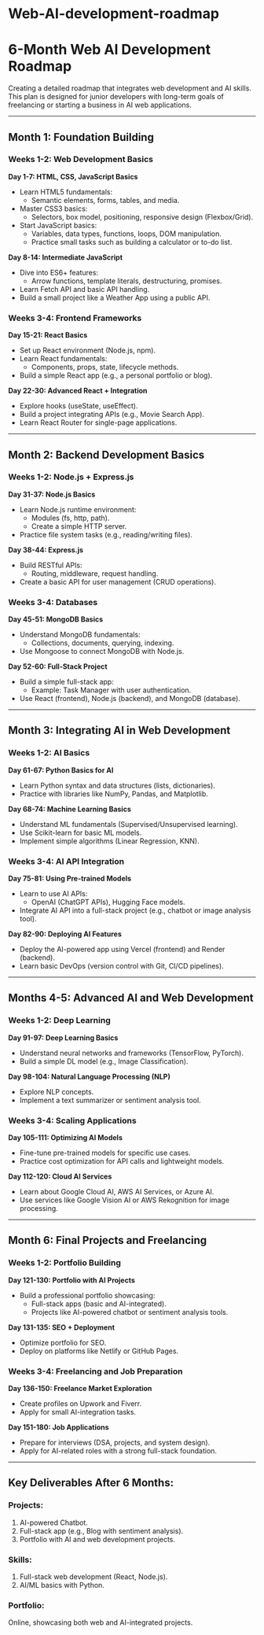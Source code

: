# Web-AI-development-roadmap

# 6-Month Web AI Development Roadmap

Creating a detailed roadmap that integrates web development and AI skills. This plan is designed for junior developers with long-term goals of freelancing or starting a business in AI web applications.

---

## Month 1: Foundation Building

### Weeks 1-2: Web Development Basics
**Day 1-7: HTML, CSS, JavaScript Basics**
- Learn HTML5 fundamentals:
  - Semantic elements, forms, tables, and media.
- Master CSS3 basics:
  - Selectors, box model, positioning, responsive design (Flexbox/Grid).
- Start JavaScript basics:
  - Variables, data types, functions, loops, DOM manipulation.
  - Practice small tasks such as building a calculator or to-do list.

**Day 8-14: Intermediate JavaScript**
- Dive into ES6+ features:
  - Arrow functions, template literals, destructuring, promises.
- Learn Fetch API and basic API handling.
- Build a small project like a Weather App using a public API.

### Weeks 3-4: Frontend Frameworks
**Day 15-21: React Basics**
- Set up React environment (Node.js, npm).
- Learn React fundamentals:
  - Components, props, state, lifecycle methods.
- Build a simple React app (e.g., a personal portfolio or blog).

**Day 22-30: Advanced React + Integration**
- Explore hooks (useState, useEffect).
- Build a project integrating APIs (e.g., Movie Search App).
- Learn React Router for single-page applications.

---

## Month 2: Backend Development Basics

### Weeks 1-2: Node.js + Express.js
**Day 31-37: Node.js Basics**
- Learn Node.js runtime environment:
  - Modules (fs, http, path).
  - Create a simple HTTP server.
- Practice file system tasks (e.g., reading/writing files).

**Day 38-44: Express.js**
- Build RESTful APIs:
  - Routing, middleware, request handling.
- Create a basic API for user management (CRUD operations).

### Weeks 3-4: Databases
**Day 45-51: MongoDB Basics**
- Understand MongoDB fundamentals:
  - Collections, documents, querying, indexing.
- Use Mongoose to connect MongoDB with Node.js.

**Day 52-60: Full-Stack Project**
- Build a simple full-stack app:
  - Example: Task Manager with user authentication.
- Use React (frontend), Node.js (backend), and MongoDB (database).

---

## Month 3: Integrating AI in Web Development

### Weeks 1-2: AI Basics
**Day 61-67: Python Basics for AI**
- Learn Python syntax and data structures (lists, dictionaries).
- Practice with libraries like NumPy, Pandas, and Matplotlib.

**Day 68-74: Machine Learning Basics**
- Understand ML fundamentals (Supervised/Unsupervised learning).
- Use Scikit-learn for basic ML models.
- Implement simple algorithms (Linear Regression, KNN).

### Weeks 3-4: AI API Integration
**Day 75-81: Using Pre-trained Models**
- Learn to use AI APIs:
  - OpenAI (ChatGPT APIs), Hugging Face models.
- Integrate AI API into a full-stack project (e.g., chatbot or image analysis tool).

**Day 82-90: Deploying AI Features**
- Deploy the AI-powered app using Vercel (frontend) and Render (backend).
- Learn basic DevOps (version control with Git, CI/CD pipelines).

---

## Months 4-5: Advanced AI and Web Development

### Weeks 1-2: Deep Learning
**Day 91-97: Deep Learning Basics**
- Understand neural networks and frameworks (TensorFlow, PyTorch).
- Build a simple DL model (e.g., Image Classification).

**Day 98-104: Natural Language Processing (NLP)**
- Explore NLP concepts.
- Implement a text summarizer or sentiment analysis tool.

### Weeks 3-4: Scaling Applications
**Day 105-111: Optimizing AI Models**
- Fine-tune pre-trained models for specific use cases.
- Practice cost optimization for API calls and lightweight models.

**Day 112-120: Cloud AI Services**
- Learn about Google Cloud AI, AWS AI Services, or Azure AI.
- Use services like Google Vision AI or AWS Rekognition for image processing.

---

## Month 6: Final Projects and Freelancing

### Weeks 1-2: Portfolio Building
**Day 121-130: Portfolio with AI Projects**
- Build a professional portfolio showcasing:
  - Full-stack apps (basic and AI-integrated).
  - Projects like AI-powered chatbot or sentiment analysis tools.

**Day 131-135: SEO + Deployment**
- Optimize portfolio for SEO.
- Deploy on platforms like Netlify or GitHub Pages.

### Weeks 3-4: Freelancing and Job Preparation
**Day 136-150: Freelance Market Exploration**
- Create profiles on Upwork and Fiverr.
- Apply for small AI-integration tasks.

**Day 151-180: Job Applications**
- Prepare for interviews (DSA, projects, and system design).
- Apply for AI-related roles with a strong full-stack foundation.

---

## Key Deliverables After 6 Months:

### Projects:
1. AI-powered Chatbot.
2. Full-stack app (e.g., Blog with sentiment analysis).
3. Portfolio with AI and web development projects.

### Skills:
1. Full-stack web development (React, Node.js).
2. AI/ML basics with Python.

### Portfolio:
Online, showcasing both web and AI-integrated projects.

